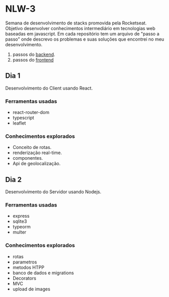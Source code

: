 # NLW-3
Semana de desenvolvimento de stacks promovida pela Rocketseat.
Objetivo desenvolver conhecimentos intermediário em tecnologias web baseadas em javascript.
Em cada repositório tem um arquivo de "passo a passo" onde descrevo os problemas e suas soluções que encontrei no meu desenvolvimento.

1. passos do [backend](./backend/docs/jornada.md).
2. passos do [frontend](./web_app/docs/jornada.md)
## Dia 1
Desenvolvimento do Client usando React. 
### Ferramentas usadas
- react-router-dom
- typescript
- leaflet

### Conhecimentos explorados
- Conceito de rotas.
- renderização real-time.
- componentes.
- Api de geolocalização. 

## Dia 2
Desenvolvimento do Servidor usando Nodejs.

### Ferramentas usadas
- express
- sqlite3
- typeorm
- multer

### Conhecimentos explorados
 - rotas
 - parametros
 - metodos HTPP
 - banco de dados e migrations
 - Decorators
 - MVC
 - upload de images